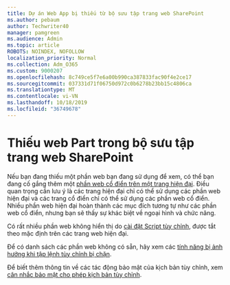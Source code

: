 ```yaml
---
title: Dự án Web App bị thiếu từ bộ sưu tập trang web SharePoint
ms.author: pebaum
author: Techwriter40
manager: pamgreen
ms.audience: Admin
ms.topic: article
ROBOTS: NOINDEX, NOFOLLOW
localization_priority: Normal
ms.collection: Adm_O365
ms.custom: 9000207
ms.openlocfilehash: 8c749ce5f7e6a00b990ca387833fac90f4e2ce17
ms.sourcegitcommit: 037331d71f06750d972c0b6278b23bb15c4806ca
ms.translationtype: MT
ms.contentlocale: vi-VN
ms.lasthandoff: 10/18/2019
ms.locfileid: "36749678"
---
```

# <a name="missing-web-part-in-sharepoint-site-collection"></a>Thiếu web Part trong bộ sưu tập trang web SharePoint

Nếu bạn đang thiếu một phần web bạn đang sử dụng để xem, có thể bạn đang cố gắng thêm một [phần web cổ điển trên một trang hiện đại](https://support.office.com/article/classic-and-modern-web-part-experiences-3fdae6c3-8fc1-49ab-8708-8c104b882e64). Điều quan trọng cần lưu ý là các trang hiện đại chỉ có thể sử dụng các phần web hiện đại và các trang cổ điển chỉ có thể sử dụng các phần web cổ điển. Nhiều phần web hiện đại hoàn thành các mục đích tương tự như các phần web cổ điển, nhưng bạn sẽ thấy sự khác biệt về ngoại hình và chức năng.

Có rất nhiều phần web không hiển thị do [cài đặt Script tùy chỉnh](https://docs.microsoft.com/sharepoint/allow-or-prevent-custom-script), được tắt theo mặc định trên các trang web hiện đại. 

Để có danh sách các phần web không có sẵn, hãy xem các [tính năng bị ảnh hưởng khi tập lệnh tùy chỉnh bị chặn](https://docs.microsoft.com/sharepoint/allow-or-prevent-custom-script#features-affected-when-custom-script-is-blocked).

 Để biết thêm thông tin về các tác động bảo mật của kịch bản tùy chỉnh, xem [cân nhắc bảo mật cho phép kịch bản tùy chỉnh](https://docs.microsoft.com/sharepoint/security-considerations-of-allowing-custom-script).
